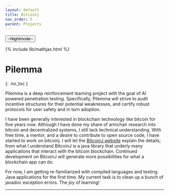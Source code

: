 ```yaml
---
layout: default
title: Bitcoinj
nav_order: 5
parent: Projects
---
```

<button class="btn js-toggle-dark-mode">~Nightmode~</button>

<script>
const toggleDarkMode = document.querySelector('.js-toggle-dark-mode')
const cssFile = document.querySelector('[rel="stylesheet"]')
const originalCssRef = cssFile.getAttribute('href')
const darkModeCssRef = originalCssRef.replace('just-the-docs.css', 'dark-mode-preview.css')

addEvent(toggleDarkMode, 'click', function(){
  if (cssFile.getAttribute('href') === originalCssRef) {
    cssFile.setAttribute('href', darkModeCssRef)
  } else {
    cssFile.setAttribute('href', originalCssRef)
  }
})
</script>


{% include lib/mathjax.html %}

# Pilemma 

{: .no_toc } 

Pilemma is a deep reinforcement learning project with the goal of AI powered penetration testing. Specifically, Pilemma will strive to audit incentive structures for their potential weaknesses, and certify robust protocols for user safety and in turn adoption.  

I have been generally interested in blockchain technology like bitcoin for five years now. Although I have done my share of armchair research into bitcoin and decentralized systems, I still lack technical understanding. With free time, a mentor, and a desire to contribute to open source code, I have started to work on bitcoinj. I will let the [BitcoinJ website](https://bitcoinj.github.io/) explain the details; from what I understand BitcoinJ is a java library that underly many applications that interact with the bitcoin blockchain. Continued development on BitcoinJ will generate more possibilities for what a blockchain app can do.

For now, I am getting re-familiarized with compiled languages and testing Java applications for the first time. My current task is to clean up a bunch of javadoc exception errors. The joy of learning!


---



